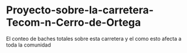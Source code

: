 # Proyecto-sobre-la-carretera-Tecom-n-Cerro-de-Ortega
El conteo de baches totales sobre esta carretera y el como esto afecta a toda la comunidad

